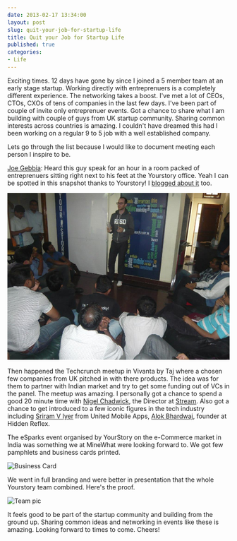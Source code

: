 ```yaml
---
date: 2013-02-17 13:34:00
layout: post
slug: quit-your-job-for-startup-life
title: Quit your Job for Startup Life
published: true
categories:
- Life
---
```



Exciting times. 12 days have gone by since I joined a 5 member team at an early stage startup. Working directly with entreprenuers is a completely different experience. The networking takes a boost. I've met a lot of CEOs, CTOs, CXOs of tens of companies in the last few days. I've been part of couple of invite only entreprenuer events. Got a chance to share what I am building with couple of guys from UK startup community. Sharing common interests across countries is amazing. I couldn't have dreamed this had I been working on a regular 9 to 5 job with a well established company.

Lets go through the list because I would like to document meeting each person I inspire to be.

[Joe Gebbia](http://www.twitter.com/jgebbia): Heard this guy speak for an hour in a room packed of entreprenuers sitting right next to his feet at the Yourstory office. Yeah I can be spotted in this snapshot thanks to Yourstory! I [blogged about it](http://blog.minewhat.com/post/42846499263/minewhatjoe) too.

![Meetup with Joe Gebbia, Founder, Airbnb](/images/posts/Airbnb.jpg "Spot me")

Then happened the Techcrunch meetup in Vivanta by Taj where a chosen few companies from UK pitched in with there products. The idea was for them to partner with Indian market and try to get some funding out of VCs in the panel. The meetup was amazing. I personally got a chance to spend a good 20 minute time with [Nigel Chadwick](http://www.stream-communications.com/our-staff/nigel-chadwick-director.html), the Director at [Stream](http://www.stream-communications.com/). Also got a chance to get introduced to a few iconic figures in the tech industry including [Sriram V Iyer](http://www.linkedin.com/in/sviyer) from United Mobile Apps, [Alok Bhardwaj](in.linkedin.com/in/hiddenreflex/), founder at Hidden Reflex.

The eSparks event organised by YourStory on the e-Commerce market in India was something we at MineWhat were looking forward to. We got few pamphlets and business cards printed.

![Business Card](https://www.dropbox.com/s/63dsnfeva5zzh7l/2013-02-15%2020.17.39.jpg "Business Card")

We went in full branding and were better in presentation that the whole Yourstory team combined. Here's the proof.

![Team pic](https://www.dropbox.com/s/dhgiuc7h1t9c6lq/2013-02-16%2017.16.42.jpg "Left to Right: Vikram, Ram and Aakash")

It feels good to be part of the startup community and building from the ground up. Sharing common ideas and networking in events like these is amazing. Looking forward to times to come. Cheers!